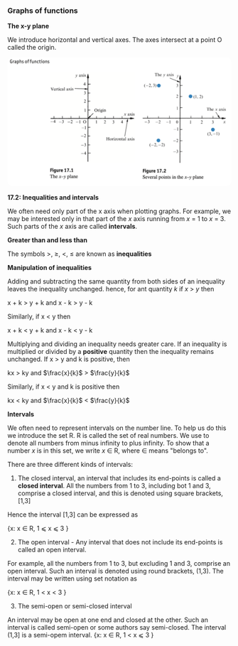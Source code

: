 ### Graphs of functions

**The x-y plane**

We introduce horizontal and vertical axes. The axes intersect at a point O called the origin.

<img src="./img/Graphs of functions.png" width=600px style="border-radius: 10px"/>

**17.2: Inequalities and intervals**

We often need only part of the x axis when plotting graphs.
For example, we may be interested only in that part of the _x_ axis running from _x_ = 1 to _x_ = 3. Such parts of the _x_ axis are called **intervals**.

**Greater than and less than**

The symbols >, ≥, <, ≤ are known as **inequalities**

**Manipulation of inequalities**

Adding and subtracting the same quantity from both sides of an inequality leaves the inequality unchanged.
hence, for ant quantity _k_ if _x_ > _y_ then

x + k > y + k and x - k > y - k

Similarly, if x < y then

x + k < y + k and x - k < y - k

Multiplying and dividing an inequality needs greater care.
If an inequality is multiplied or divided by a **positive** quantity then the inequality remains unchanged.
If x > y and k is positive, then

kx > ky and $\frac{x}{k}$ > $\frac{y}{k}$

Similarly, if x < y and k is positive then

kx < ky and $\frac{x}{k}$ < $\frac{y}{k}$

**Intervals**

We often need to represent intervals on the number line. To help us do this we introduce the set R. R is called the set of real numbers. We use to denote all numbers from minus infinity to plus infinity.
To show that a number _x_ is in this set, we write _x_ ∈ R, where ∈ means "belongs to".

There are three different kinds of intervals:

1. The closed interval, an interval that includes its end-points is called a **closed interval**. All the numbers from 1 to 3, including bot 1 and 3, comprise a closed interval, and this is denoted using square brackets, [1,3]

Hence the interval [1,3] can be expressed as

{x: x ∈ R, 1 ⩽ x ⩽ 3 }

2. The open interval - Any interval that does not include its end-points is called an open interval.

For example, all the numbers from 1 to 3, but excluding 1 and 3, comprise an open interval.
Such an interval is denoted using round brackets, (1,3). The interval may be written using set notation as 

{x: x ∈ R, 1 < x < 3 }

3. The semi-open or semi-closed interval

An interval may be open at one end and closed at the other. Such an interval is called semi-open or some authors say semi-closed.
The interval (1,3] is a semi-opem interval.
{x: x ∈ R, 1 < x ⩽ 3 }


